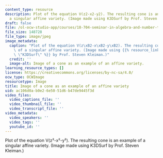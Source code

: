 ```yaml
---
content_type: resource
description: Plot of the equation V(z2-x2-y2). The resulting cone is an example of
  a singular affine variety. (Image made using K3DSurf by Prof. Steven Kleiman.)
draft: false
file: /ol-ocw-studio-app/courses/18-704-seminar-in-algebra-and-number-theory-computational-commutative-algebra-and-algebraic-geometry-fall-2008/ac106d0ab0e26e5051d6b47de9445f3d_18-704f08.jpg
file_size: 148728
file_type: image/jpeg
image_metadata:
  caption: "Plot of the equation V(z\xB2-x\xB2-y\xB2). The resulting cone is an example\
    \ of a singular affine variety. (Image made using {{% resource_link \"a31ce7c0-c23b-453a-8b12-259272cc694c\"\
    \ \"K3DSurf\" %}} by Prof. Steven Kleiman.)"
  credit: ''
  image-alt: Image of a cone as an example of an affine variety.
learning_resource_types: []
license: https://creativecommons.org/licenses/by-nc-sa/4.0/
ocw_type: OCWImage
resourcetype: Image
title: Image of a cone as an example of an affine variety
uid: ac106d0a-b0e2-6e50-51d6-b47de9445f3d
video_files:
  video_captions_file: ''
  video_thumbnail_file: ''
  video_transcript_file: ''
video_metadata:
  video_speakers: ''
  video_tags: ''
  youtube_id: ''
---
```

Plot of the equation V(z²-x²-y²). The resulting cone is an example of a singular affine variety. (Image made using K3DSurf by Prof. Steven Kleiman.)